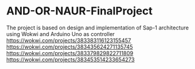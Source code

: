 # AND-OR-NAUR-FinalProject
The project is based on design and implementation of Sap-1 architecture using Wokwi and Arduino Uno as controller 
https://wokwi.com/projects/383383116123155457
https://wokwi.com/projects/383435624271135745
https://wokwi.com/projects/383379829822711809
https://wokwi.com/projects/383453514233654273
